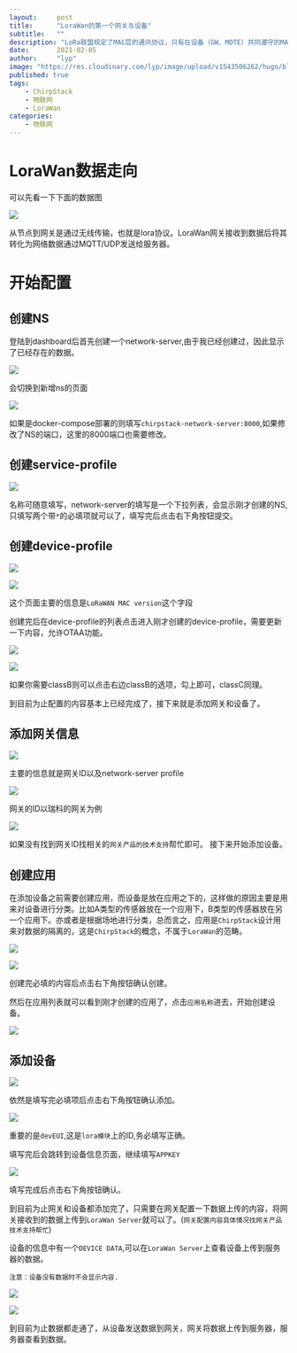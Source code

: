 ```yaml
---
layout:     post 
title:      "LoraWan的第一个网关与设备"
subtitle:   ""
description: "LoRa联盟规定了MAC层的通讯协议，只有在设备（GW、MOTE）共同遵守的MAC层协议的前提下，不同硬件厂商的设备才能互相接入。"  
date:       2021-02-05
author:     "lyp"
image: "https://res.cloudinary.com/lyp/image/upload/v1543506262/hugo/blog.github.io/apache-rocketMQ-introduction/7046d2bf0d97278682129887309cc1a6.jpg"
published: true
tags: 
    - ChirpStack
    - 物联网
    - LoraWan
categories: 
    - 物联网
---
```


# LoraWan数据走向    

可以先看一下下面的数据图

![](https://res.cloudinary.com/lyp/image/upload/v1612512099/hugo/blog.github.io/lorawan/first-device-gateway/123.png)  

从节点到网关是通过无线传输，也就是lora协议。LoraWan网关接收到数据后将其转化为网络数据通过MQTT/UDP发送给服务器。


# 开始配置 

## 创建NS
登陆到dashboard后首先创建一个network-server,由于我已经创建过，因此显示了已经存在的数据。

![](https://res.cloudinary.com/lyp/image/upload/v1612512151/hugo/blog.github.io/lorawan/first-device-gateway/2.png)  

会切换到新增ns的页面  

![](https://res.cloudinary.com/lyp/image/upload/v1612512429/hugo/blog.github.io/lorawan/first-device-gateway/3.png)

如果是docker-compose部署的则填写`chirpstack-network-server:8000`,如果修改了NS的端口，这里的8000端口也需要修改。  

## 创建service-profile

![](https://res.cloudinary.com/lyp/image/upload/v1612512435/hugo/blog.github.io/lorawan/first-device-gateway/4.png)

名称可随意填写，network-server的填写是一个下拉列表，会显示刚才创建的NS,只填写两个带`*`的必填项就可以了，填写完后点击右下角按钮提交。 

## 创建device-profile  

![](https://res.cloudinary.com/lyp/image/upload/v1612512444/hugo/blog.github.io/lorawan/first-device-gateway/5.png)  

![](https://res.cloudinary.com/lyp/image/upload/v1612512612/hugo/blog.github.io/lorawan/first-device-gateway/6.1.png)

这个页面主要的信息是`LoRaWAN MAC version`这个字段  

创建完后在device-profile的列表点击进入刚才创建的device-profile，需要更新一下内容，允许OTAA功能。  

![](https://res.cloudinary.com/lyp/image/upload/v1612512446/hugo/blog.github.io/lorawan/first-device-gateway/6.png)
 
![](https://res.cloudinary.com/lyp/image/upload/v1612512447/hugo/blog.github.io/lorawan/first-device-gateway/7.png)

如果你需要classB则可以点击右边classB的选项，勾上即可，classC同理。  

到目前为止配置的内容基本上已经完成了，接下来就是添加网关和设备了。
 
## 添加网关信息  

![](https://res.cloudinary.com/lyp/image/upload/v1612512450/hugo/blog.github.io/lorawan/first-device-gateway/8.png)  

主要的信息就是网关ID以及network-server profile  

![](https://res.cloudinary.com/lyp/image/upload/v1612512447/hugo/blog.github.io/lorawan/first-device-gateway/9.png)  

网关的ID以瑞科的网关为例  

![](https://res.cloudinary.com/lyp/image/upload/v1612512463/hugo/blog.github.io/lorawan/first-device-gateway/10.png)  

如果没有找到网关ID找相关的`网关产品的技术支持`帮忙即可。 接下来开始添加设备。  

## 创建应用 

在添加设备之前需要创建应用，而设备是放在应用之下的，这样做的原因主要是用来对设备进行分类。比如A类型的传感器放在一个应用下，B类型的传感器放在另一个应用下。亦或者是根据场地进行分类，总而言之，应用是`ChirpStack`设计用来对数据的隔离的，这是`ChirpStack`的概念，不属于`LoraWan`的范畴。  

![](https://res.cloudinary.com/lyp/image/upload/v1612512479/hugo/blog.github.io/lorawan/first-device-gateway/11.png) 

![](https://res.cloudinary.com/lyp/image/upload/v1612512479/hugo/blog.github.io/lorawan/first-device-gateway/12.png)

创建完必填的内容后点击右下角按钮确认创建。  

然后在应用列表就可以看到刚才创建的应用了，点击`应用名称`进去，开始创建设备。

![](https://res.cloudinary.com/lyp/image/upload/v1612512479/hugo/blog.github.io/lorawan/first-device-gateway/13.png) 

## 添加设备  

![](https://res.cloudinary.com/lyp/image/upload/v1612512479/hugo/blog.github.io/lorawan/first-device-gateway/14.png)

依然是填写完必填项后点击右下角按钮确认添加。  

![](https://res.cloudinary.com/lyp/image/upload/v1612512478/hugo/blog.github.io/lorawan/first-device-gateway/15.png)

重要的是`devEUI`,这是`lora模块`上的ID,务必填写正确。  

填写完后会跳转到设备信息页面，继续填写`APPKEY`  

![](https://res.cloudinary.com/lyp/image/upload/v1612512478/hugo/blog.github.io/lorawan/first-device-gateway/16.png) 

填写完成后点击右下角按钮确认。  

到目前为止网关和设备都添加完了，只需要在网关配置一下数据上传的内容，将网关接收到的数据上传到`LoraWan Server`就可以了。(`网关配置内容具体情况找网关产品技术支持帮忙`)  

设备的信息中有一个`DEVICE DATA`,可以在`LoraWan Server`上查看设备上传到服务器的数据。  

`注意：设备没有数据时不会显示内容.`  

![](https://res.cloudinary.com/lyp/image/upload/v1612512478/hugo/blog.github.io/lorawan/first-device-gateway/17.png)

![](https://res.cloudinary.com/lyp/image/upload/v1612512479/hugo/blog.github.io/lorawan/first-device-gateway/18.png)  

到目前为止数据都走通了，从设备发送数据到网关，网关将数据上传到服务器，服务器查看到数据。

